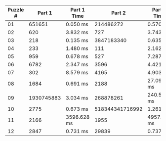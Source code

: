 <table>
<thead>
<tr><th>Puzzle #  </th><th>Part 1    </th><th>Part 1 Time  </th><th>Part 2         </th><th>Part 2 Time  </th><th>Tests #  </th><th>Tests Time  </th></tr>
</thead>
<tbody>
<tr><td>01        </td><td>651651    </td><td>0.050 ms     </td><td>214486272      </td><td>0.570 ms     </td><td>2        </td><td>0.879 ms    </td></tr>
<tr><td>02        </td><td>620       </td><td>3.832 ms     </td><td>727            </td><td>3.743 ms     </td><td>1003     </td><td>4.935 ms    </td></tr>
<tr><td>03        </td><td>218       </td><td>0.135 ms     </td><td>3847183340     </td><td>0.635 ms     </td><td>2        </td><td>0.605 ms    </td></tr>
<tr><td>04        </td><td>233       </td><td>1.480 ms     </td><td>111            </td><td>2.162 ms     </td><td>300      </td><td>4.214 ms    </td></tr>
<tr><td>05        </td><td>959       </td><td>0.678 ms     </td><td>527            </td><td>7.287 ms     </td><td>2        </td><td>7.720 ms    </td></tr>
<tr><td>06        </td><td>6782      </td><td>2.347 ms     </td><td>3596           </td><td>4.421 ms     </td><td>466      </td><td>7.744 ms    </td></tr>
<tr><td>07        </td><td>302       </td><td>8.579 ms     </td><td>4165           </td><td>4.903 ms     </td><td>3        </td><td>9.726 ms    </td></tr>
<tr><td>08        </td><td>1684      </td><td>0.691 ms     </td><td>2188           </td><td>27.094 ms    </td><td>2        </td><td>25.517 ms   </td></tr>
<tr><td>09        </td><td>1930745883</td><td>3.034 ms     </td><td>268878261      </td><td>240.565 ms   </td><td>2        </td><td>257.013 ms  </td></tr>
<tr><td>10        </td><td>2775      </td><td>0.673 ms     </td><td>518344341716992</td><td>1.261 ms     </td><td>3        </td><td>2.081 ms    </td></tr>
<tr><td>11        </td><td>2166      </td><td>3596.628 ms  </td><td>1955           </td><td>4957.839 ms  </td><td>2        </td><td>8355.957 ms </td></tr>
<tr><td>12        </td><td>2847      </td><td>0.731 ms     </td><td>29839          </td><td>0.737 ms     </td><td>2        </td><td>1.061 ms    </td></tr>
</tbody>
</table>